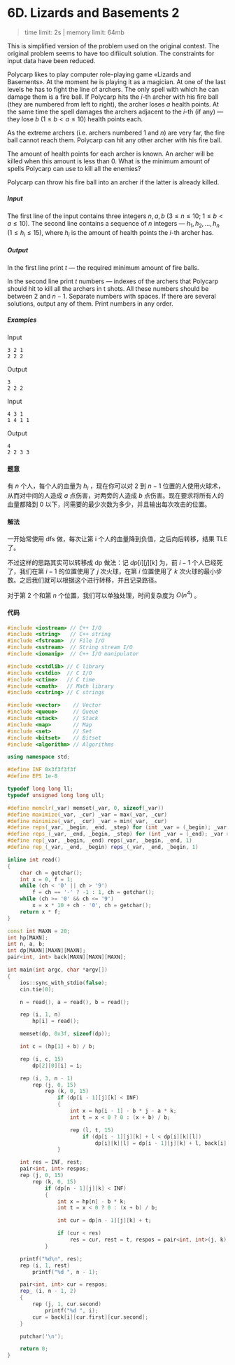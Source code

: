 # 6D. Lizards and Basements 2

> time limit: 2s | memory limit: 64mb

This is simplified version of the problem used on the original contest. The original problem seems to have too difiicult solution. The constraints for input data have been reduced.

Polycarp likes to play computer role-playing game «Lizards and Basements». At the moment he is playing it as a magician. At one of the last levels he has to fight the line of archers. The only spell with which he can damage them is a fire ball. If Polycarp hits the $i$-th archer with his fire ball (they are numbered from left to right), the archer loses $a$ health points. At the same time the spell damages the archers adjacent to the $i$-th (if any) — they lose $b$ ($1 \leq b < a \leq 10$) health points each.

As the extreme archers (i.e. archers numbered $1$ and $n$) are very far, the fire ball cannot reach them. Polycarp can hit any other archer with his fire ball.

The amount of health points for each archer is known. An archer will be killed when this amount is less than $0$. What is the minimum amount of spells Polycarp can use to kill all the enemies?

Polycarp can throw his fire ball into an archer if the latter is already killed.

##### Input

The first line of the input contains three integers $n$, $a$, $b$ ($3 \leq n \leq 10$; $1 \leq b < a \leq 10$). The second line contains a sequence of $n$ integers — $h_1, h_2, ..., h_n$ ($1 \leq h_i \leq 15$), where $h_i$ is the amount of health points the $i$-th archer has.

##### Output

In the first line print $t$ — the required minimum amount of fire balls.

In the second line print $t$ numbers — indexes of the archers that Polycarp should hit to kill all the archers in t shots. All these numbers should be between $2$ and $n - 1$. Separate numbers with spaces. If there are several solutions, output any of them. Print numbers in any order.

##### Examples

Input
```text
3 2 1
2 2 2
```
Output
```text
3
2 2 2 
```

Input
```text
4 3 1
1 4 1 1
```
Output
```text
4
2 2 3 3 
```

#### 题意

有 $n$ 个人，每个人的血量为 $h_i$ ，现在你可以对 $2$ 到 $n-1$ 位置的人使用火球术，从而对中间的人造成 $a$ 点伤害，对两旁的人造成 $b$ 点伤害。现在要求将所有人的血量都降到 $0$ 以下，问需要的最少次数为多少，并且输出每次攻击的位置。

#### 解法

一开始常使用 dfs 做，每次让第 i 个人的血量降到负值，之后向后转移，结果 TLE 了。

不过这样的思路其实可以转移成 dp 做法：记 $dp[i][j][k]$ 为，前 $i-1$ 个人已经死了，我们在第 $i-1$ 的位置使用了 $j$ 次火球，在第 $i$ 位置使用了 $k$ 次火球的最小步数。之后我们就可以根据这个进行转移，并且记录路径。

对于第 $2$ 个和第 $n$ 个位置，我们可以单独处理，时间复杂度为 $O(n^4)$ 。

#### 代码

```cpp
#include <iostream> // C++ I/O
#include <string>   // C++ string
#include <fstream>  // File I/O
#include <sstream>  // String stream I/O
#include <iomanip>  // C++ I/O manipulator

#include <cstdlib> // C library
#include <cstdio>  // C I/O
#include <ctime>   // C time
#include <cmath>   // Math library
#include <cstring> // C strings

#include <vector>    // Vector
#include <queue>     // Queue
#include <stack>     // Stack
#include <map>       // Map
#include <set>       // Set
#include <bitset>    // Bitset
#include <algorithm> // Algorithms

using namespace std;

#define INF 0x3f3f3f3f
#define EPS 1e-8

typedef long long ll;
typedef unsigned long long ull;

#define memclr(_var) memset(_var, 0, sizeof(_var))
#define maximize(_var, _cur) _var = max(_var, _cur)
#define minimize(_var, _cur) _var = min(_var, _cur)
#define reps(_var, _begin, _end, _step) for (int _var = (_begin); _var <= (_end); _var += (_step))
#define reps_(_var, _end, _begin, _step) for (int _var = (_end); _var >= (_begin); _var -= (_step))
#define rep(_var, _begin, _end) reps(_var, _begin, _end, 1)
#define rep_(_var, _end, _begin) reps_(_var, _end, _begin, 1)

inline int read()
{
    char ch = getchar();
    int x = 0, f = 1;
    while (ch < '0' || ch > '9')
        f = ch == '-' ? -1 : 1, ch = getchar();
    while (ch >= '0' && ch <= '9')
        x = x * 10 + ch - '0', ch = getchar();
    return x * f;
}

const int MAXN = 20;
int hp[MAXN];
int n, a, b;
int dp[MAXN][MAXN][MAXN];
pair<int, int> back[MAXN][MAXN][MAXN];

int main(int argc, char *argv[])
{
    ios::sync_with_stdio(false);
    cin.tie(0);

    n = read(), a = read(), b = read();

    rep (i, 1, n)
        hp[i] = read();

    memset(dp, 0x3f, sizeof(dp));

    int c = (hp[1] + b) / b;

    rep (i, c, 15)
        dp[2][0][i] = i;

    rep (i, 3, n - 1)
        rep (j, 0, 15)
            rep (k, 0, 15)
                if (dp[i - 1][j][k] < INF)
                {
                    int x = hp[i - 1] - b * j - a * k;
                    int t = x < 0 ? 0 : (x + b) / b;

                    rep (l, t, 15)
                        if (dp[i - 1][j][k] + l < dp[i][k][l])
                            dp[i][k][l] = dp[i - 1][j][k] + l, back[i][k][l] = pair<int, int>(j, k);
                }

    int res = INF, rest;
    pair<int, int> respos;
    rep (j, 0, 15)
        rep (k, 0, 15)
            if (dp[n - 1][j][k] < INF)
            {
                int x = hp[n] - b * k;
                int t = x < 0 ? 0 : (x + b) / b;

                int cur = dp[n - 1][j][k] + t;

                if (cur < res)
                    res = cur, rest = t, respos = pair<int, int>(j, k);
            }

    printf("%d\n", res);
    rep (i, 1, rest)
        printf("%d ", n - 1);

    pair<int, int> cur = respos;
    rep_ (i, n - 1, 2)
    {
        rep (j, 1, cur.second)
            printf("%d ", i);
        cur = back[i][cur.first][cur.second];
    }

    putchar('\n');

    return 0;
}
```